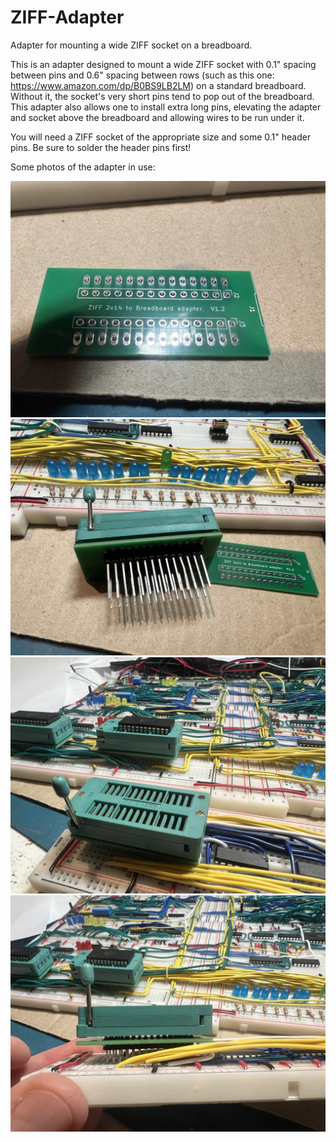 # ZIFF-Adapter
Adapter for mounting a wide ZIFF socket on a breadboard.

This is an adapter designed to mount a wide ZIFF socket with 0.1" spacing between pins and 0.6" spacing between rows (such as this one: https://www.amazon.com/dp/B0BS9LB2LM) on a standard breadboard.  Without it, the socket's very short pins tend to pop out of the breadboard.  This adapter also allows one to install extra long pins, elevating the adapter and socket above the breadboard and allowing wires to be run under it.  

You will need a ZIFF socket of the appropriate size and some 0.1" header pins.  Be sure to solder the header pins first!

Some photos of the adapter in use:

![Bare adapter PCB](images/IMG_2803.jpg?raw=true "Bare adapter PCB")
![PCB with extra-long header pins](images/IMG_2804.jpg?raw=true "PCB with extra-long header pins")
![Adapter in use](images/IMG_2796.jpg?raw=true "Adapter in use")
![Adapter in use](images/IMG_2797.jpg?raw=true "Adapter in use")
